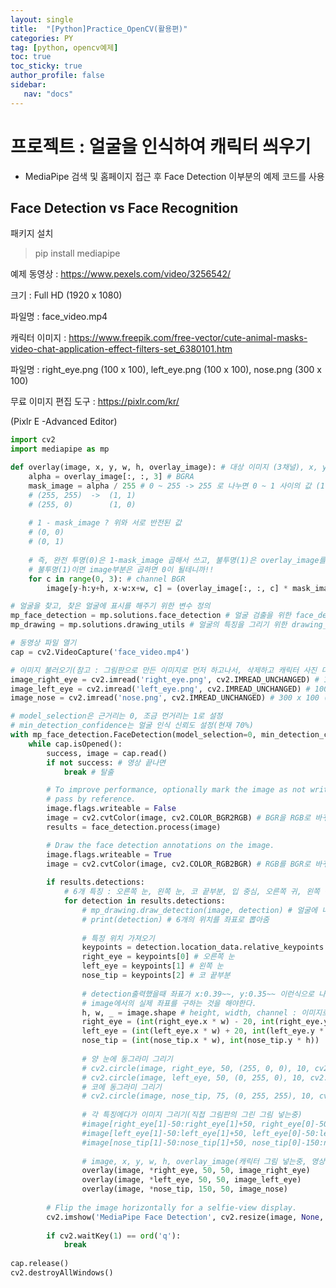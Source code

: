 ```yaml
---
layout: single
title:  "[Python]Practice_OpenCV(활용편)"
categories: PY
tag: [python, opencv예제]
toc: true
toc_sticky: true
author_profile: false
sidebar:
   nav: "docs"
---
```


<head>
  <style>
    table.dataframe {
      white-space: normal;
      width: 100%;
      height: 240px;
      display: block;
      overflow: auto;
      font-family: Arial, sans-serif;
      font-size: 0.9rem;
      line-height: 20px;
      text-align: center;
      border: 0px !important;
    }

    table.dataframe th {
      text-align: center;
      font-weight: bold;
      padding: 8px;
    }

    table.dataframe td {
      text-align: center;
      padding: 8px;
    }

    table.dataframe tr:hover {
      background: #b8d1f3; 
    }

    .output_prompt {
      overflow: auto;
      font-size: 0.9rem;
      line-height: 1.45;
      border-radius: 0.3rem;
      -webkit-overflow-scrolling: touch;
      padding: 0.8rem;
      margin-top: 0;
      margin-bottom: 15px;
      font: 1rem Consolas, "Liberation Mono", Menlo, Courier, monospace;
      color: $code-text-color;
      border: solid 1px $border-color;
      border-radius: 0.3rem;
      word-break: normal;
      white-space: pre;
    }

  .dataframe tbody tr th:only-of-type {
      vertical-align: middle;
  }

  .dataframe tbody tr th {
      vertical-align: top;
  }

  .dataframe thead th {
      text-align: center !important;
      padding: 8px;
  }

  .page__content p {
      margin: 0 0 0px !important;
  }

  .page__content p > strong {
    font-size: 0.8rem !important;
  }

  </style>
</head>


# 프로젝트 : 얼굴을 인식하여 캐릭터 씌우기

* MediaPipe 검색 및 홈페이지 접근 후 Face Detection 이부분의 예제 코드를 사용


## Face Detection vs Face Recognition


패키지 설치

> pip install mediapipe


예제 동영상 : https://www.pexels.com/video/3256542/  

크기 : Full HD (1920 x 1080)  

파일명 : face_video.mp4



캐릭터 이미지 : https://www.freepik.com/free-vector/cute-animal-masks-video-chat-application-effect-filters-set_6380101.htm  

파일명 : right_eye.png (100 x 100), left_eye.png (100 x 100), nose.png (300 x 100)



무료 이미지 편집 도구 : https://pixlr.com/kr/  

(Pixlr E -Advanced Editor)



```python
import cv2
import mediapipe as mp

def overlay(image, x, y, w, h, overlay_image): # 대상 이미지 (3채널), x, y 좌표, width, height, 덮어씌울 이미지 (4채널:투명도를 가짐)
    alpha = overlay_image[:, :, 3] # BGRA
    mask_image = alpha / 255 # 0 ~ 255 -> 255 로 나누면 0 ~ 1 사이의 값 (1: 불투명, 0: 완전투명)
    # (255, 255)  ->  (1, 1)
    # (255, 0)        (1, 0)
    
    # 1 - mask_image ? 위와 서로 반전된 값
    # (0, 0)
    # (0, 1)
    
    # 즉, 완전 투명(0)은 1-mask_image 곱해서 쓰고, 불투명(1)은 overlay_image를 가져다 쓴다라고 이해
    # 불투명(1)이면 image부분은 곱하면 0이 될테니까!!
    for c in range(0, 3): # channel BGR
        image[y-h:y+h, x-w:x+w, c] = (overlay_image[:, :, c] * mask_image) + (image[y-h:y+h, x-w:x+w, c] * (1 - mask_image))

# 얼굴을 찾고, 찾은 얼굴에 표시를 해주기 위한 변수 정의
mp_face_detection = mp.solutions.face_detection # 얼굴 검출을 위한 face_detection 모듈을 사용
mp_drawing = mp.solutions.drawing_utils # 얼굴의 특징을 그리기 위한 drawing_utils 모듈을 사용

# 동영상 파일 열기
cap = cv2.VideoCapture('face_video.mp4')

# 이미지 불러오기(참고 : 그림판으로 만든 이미지로 먼저 하고나서, 삭제하고 캐릭터 사진 다운받은걸로 함.(기존꺼 삭제한거라 제목 동일))
image_right_eye = cv2.imread('right_eye.png', cv2.IMREAD_UNCHANGED) # 100 x 100
image_left_eye = cv2.imread('left_eye.png', cv2.IMREAD_UNCHANGED) # 100 x 100
image_nose = cv2.imread('nose.png', cv2.IMREAD_UNCHANGED) # 300 x 100 (가로, 세로)

# model_selection은 근거리는 0, 조금 먼거리는 1로 설정
# min_detection_confidence는 얼굴 인식 신뢰도 설정(현재 70%)
with mp_face_detection.FaceDetection(model_selection=0, min_detection_confidence=0.7) as face_detection:
    while cap.isOpened():
        success, image = cap.read()
        if not success: # 영상 끝나면
            break # 탈출

        # To improve performance, optionally mark the image as not writeable to
        # pass by reference.
        image.flags.writeable = False
        image = cv2.cvtColor(image, cv2.COLOR_BGR2RGB) # BGR을 RGB로 바꾸는 작업
        results = face_detection.process(image)

        # Draw the face detection annotations on the image.
        image.flags.writeable = True
        image = cv2.cvtColor(image, cv2.COLOR_RGB2BGR) # RGB를 BGR로 바꾸는 작업
        
        if results.detections:
            # 6개 특징 : 오른쪽 눈, 왼쪽 눈, 코 끝부분, 입 중심, 오른쪽 귀, 왼쪽 귀 (귀구슬점, 이주)
            for detection in results.detections:
                # mp_drawing.draw_detection(image, detection) # 얼굴에 네모난 영역 그려줌
                # print(detection) # 6개의 위치를 좌표로 뽑아줌
                
                # 특정 위치 가져오기
                keypoints = detection.location_data.relative_keypoints # detection출력했을때 나오는 dict의 키값으로 접근하는것
                right_eye = keypoints[0] # 오른쪽 눈
                left_eye = keypoints[1] # 왼쪽 눈
                nose_tip = keypoints[2] # 코 끝부분
                
                # detection출력했을때 좌표가 x:0.39~~, y:0.35~~ 이런식으로 나오기 때문에(비율)
                # image에서의 실제 좌표를 구하는 것을 해야한다.
                h, w, _ = image.shape # height, width, channel : 이미지로부터 세로, 가로 크기 가져옴
                right_eye = (int(right_eye.x * w) - 20, int(right_eye.y * h) - 100) # 이미지 내에서 실제 좌표 (x, y) : 튜플로 저장
                left_eye = (int(left_eye.x * w) + 20, int(left_eye.y * h) - 100)
                nose_tip = (int(nose_tip.x * w), int(nose_tip.y * h))
                
                # 양 눈에 동그라미 그리기
                # cv2.circle(image, right_eye, 50, (255, 0, 0), 10, cv2.LINE_AA) # 파란색
                # cv2.circle(image, left_eye, 50, (0, 255, 0), 10, cv2.LINE_AA) # 초록색                
                # 코에 동그라미 그리기
                # cv2.circle(image, nose_tip, 75, (0, 255, 255), 10, cv2.LINE_AA) # 노란색
                
                # 각 특징에다가 이미지 그리기(직접 그림판의 그린 그림 넣는중)                
                #image[right_eye[1]-50:right_eye[1]+50, right_eye[0]-50:right_eye[0]+50] = image_right_eye
                #image[left_eye[1]-50:left_eye[1]+50, left_eye[0]-50:left_eye[0]+50] = image_left_eye
                #image[nose_tip[1]-50:nose_tip[1]+50, nose_tip[0]-150:nose_tip[0]+150] = image_nose
                
                # image, x, y, w, h, overlay_image(캐릭터 그림 넣는중, 영상의 image는 채널:4라서 3과 안맞아서 overlay함수 따로 만들어서 사용)
                overlay(image, *right_eye, 50, 50, image_right_eye)
                overlay(image, *left_eye, 50, 50, image_left_eye)
                overlay(image, *nose_tip, 150, 50, image_nose)
                
        # Flip the image horizontally for a selfie-view display.
        cv2.imshow('MediaPipe Face Detection', cv2.resize(image, None, fx=0.5, fy=0.5))
        
        if cv2.waitKey(1) == ord('q'):
            break
            
cap.release()
cv2.destroyAllWindows()
```
